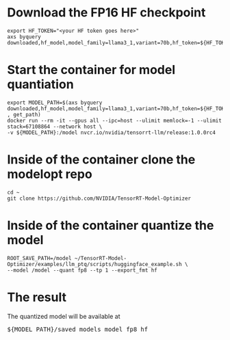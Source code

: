 # Download the FP16 HF checkpoint
```
export HF_TOKEN="<your HF token goes here>"
axs byquery downloaded,hf_model,model_family=llama3_1,variant=70b,hf_token=${HF_TOKEN}
```
# Start the container for model quantiation
```
export MODEL_PATH=$(axs byquery downloaded,hf_model,model_family=llama3_1,variant=70b,hf_token=${HF_TOKEN} , get_path)
docker run --rm -it --gpus all --ipc=host --ulimit memlock=-1 --ulimit stack=67108864 --network host \
-v ${MODEL_PATH}:/model nvcr.io/nvidia/tensorrt-llm/release:1.0.0rc4
```
# Inside of the container clone the modelopt repo
```
cd ~
git clone https://github.com/NVIDIA/TensorRT-Model-Optimizer
```
# Inside of the container quantize the model
```
ROOT_SAVE_PATH=/model ~/TensorRT-Model-Optimizer/examples/llm_ptq/scripts/huggingface_example.sh \
--model /model --quant fp8 --tp 1 --export_fmt hf
```
# The result
The quantized model will be available at 
<pre>
${MODEL_PATH}/saved_models_model_fp8_hf
</pre>